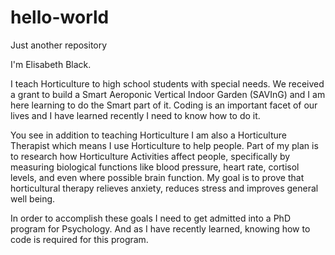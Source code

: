 # hello-world
Just another repository

I'm Elisabeth Black.

I teach Horticulture to high school students with special needs. We received a grant to build a Smart Aeroponic Vertical Indoor Garden (SAVInG) and I am here learning to do the Smart part of it. Coding is an important facet of our lives and I have learned recently I need to know how to do it.

You see in addition to teaching Horticulture I am also a Horticulture Therapist which means I use Horticulture to help people. Part of my plan is to research how Horticulture Activities affect people, specifically by measuring biological functions like blood pressure, heart rate, cortisol levels, and even where possible brain function. My goal is to prove that horticultural therapy relieves anxiety, reduces stress and improves general well being.

In order to accomplish these goals I need to get admitted into a PhD program for Psychology. And as I have recently learned, knowing how to code is required for this program.
